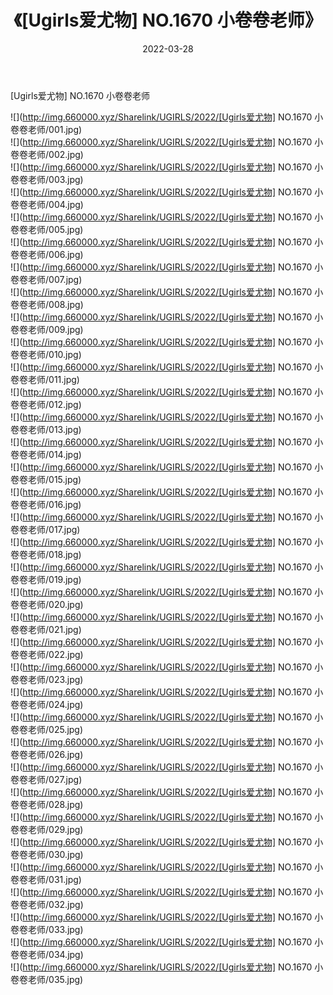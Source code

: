 ﻿---
layout: post
title:  《[Ugirls爱尤物] NO.1670 小卷卷老师》
date:   2022-03-28
img: http://img.660000.xyz/Sharelink/UGIRLS/2022/[Ugirls爱尤物] NO.1670 小卷卷老师/000.jpg
categories: [美女, 清纯, 唯美]
---

[Ugirls爱尤物] NO.1670 小卷卷老师

 ![](http://img.660000.xyz/Sharelink/UGIRLS/2022/[Ugirls爱尤物] NO.1670 小卷卷老师/001.jpg) <br>![](http://img.660000.xyz/Sharelink/UGIRLS/2022/[Ugirls爱尤物] NO.1670 小卷卷老师/002.jpg) <br>![](http://img.660000.xyz/Sharelink/UGIRLS/2022/[Ugirls爱尤物] NO.1670 小卷卷老师/003.jpg) <br>![](http://img.660000.xyz/Sharelink/UGIRLS/2022/[Ugirls爱尤物] NO.1670 小卷卷老师/004.jpg) <br>![](http://img.660000.xyz/Sharelink/UGIRLS/2022/[Ugirls爱尤物] NO.1670 小卷卷老师/005.jpg) <br>![](http://img.660000.xyz/Sharelink/UGIRLS/2022/[Ugirls爱尤物] NO.1670 小卷卷老师/006.jpg) <br>![](http://img.660000.xyz/Sharelink/UGIRLS/2022/[Ugirls爱尤物] NO.1670 小卷卷老师/007.jpg) <br>![](http://img.660000.xyz/Sharelink/UGIRLS/2022/[Ugirls爱尤物] NO.1670 小卷卷老师/008.jpg) <br>![](http://img.660000.xyz/Sharelink/UGIRLS/2022/[Ugirls爱尤物] NO.1670 小卷卷老师/009.jpg) <br>![](http://img.660000.xyz/Sharelink/UGIRLS/2022/[Ugirls爱尤物] NO.1670 小卷卷老师/010.jpg) <br>![](http://img.660000.xyz/Sharelink/UGIRLS/2022/[Ugirls爱尤物] NO.1670 小卷卷老师/011.jpg) <br>![](http://img.660000.xyz/Sharelink/UGIRLS/2022/[Ugirls爱尤物] NO.1670 小卷卷老师/012.jpg) <br>![](http://img.660000.xyz/Sharelink/UGIRLS/2022/[Ugirls爱尤物] NO.1670 小卷卷老师/013.jpg) <br>![](http://img.660000.xyz/Sharelink/UGIRLS/2022/[Ugirls爱尤物] NO.1670 小卷卷老师/014.jpg) <br>![](http://img.660000.xyz/Sharelink/UGIRLS/2022/[Ugirls爱尤物] NO.1670 小卷卷老师/015.jpg) <br>![](http://img.660000.xyz/Sharelink/UGIRLS/2022/[Ugirls爱尤物] NO.1670 小卷卷老师/016.jpg) <br>![](http://img.660000.xyz/Sharelink/UGIRLS/2022/[Ugirls爱尤物] NO.1670 小卷卷老师/017.jpg) <br>![](http://img.660000.xyz/Sharelink/UGIRLS/2022/[Ugirls爱尤物] NO.1670 小卷卷老师/018.jpg) <br>![](http://img.660000.xyz/Sharelink/UGIRLS/2022/[Ugirls爱尤物] NO.1670 小卷卷老师/019.jpg) <br>![](http://img.660000.xyz/Sharelink/UGIRLS/2022/[Ugirls爱尤物] NO.1670 小卷卷老师/020.jpg) <br>![](http://img.660000.xyz/Sharelink/UGIRLS/2022/[Ugirls爱尤物] NO.1670 小卷卷老师/021.jpg) <br>![](http://img.660000.xyz/Sharelink/UGIRLS/2022/[Ugirls爱尤物] NO.1670 小卷卷老师/022.jpg) <br>![](http://img.660000.xyz/Sharelink/UGIRLS/2022/[Ugirls爱尤物] NO.1670 小卷卷老师/023.jpg) <br>![](http://img.660000.xyz/Sharelink/UGIRLS/2022/[Ugirls爱尤物] NO.1670 小卷卷老师/024.jpg) <br>![](http://img.660000.xyz/Sharelink/UGIRLS/2022/[Ugirls爱尤物] NO.1670 小卷卷老师/025.jpg) <br>![](http://img.660000.xyz/Sharelink/UGIRLS/2022/[Ugirls爱尤物] NO.1670 小卷卷老师/026.jpg) <br>![](http://img.660000.xyz/Sharelink/UGIRLS/2022/[Ugirls爱尤物] NO.1670 小卷卷老师/027.jpg) <br>![](http://img.660000.xyz/Sharelink/UGIRLS/2022/[Ugirls爱尤物] NO.1670 小卷卷老师/028.jpg) <br>![](http://img.660000.xyz/Sharelink/UGIRLS/2022/[Ugirls爱尤物] NO.1670 小卷卷老师/029.jpg) <br>![](http://img.660000.xyz/Sharelink/UGIRLS/2022/[Ugirls爱尤物] NO.1670 小卷卷老师/030.jpg) <br>![](http://img.660000.xyz/Sharelink/UGIRLS/2022/[Ugirls爱尤物] NO.1670 小卷卷老师/031.jpg) <br>![](http://img.660000.xyz/Sharelink/UGIRLS/2022/[Ugirls爱尤物] NO.1670 小卷卷老师/032.jpg) <br>![](http://img.660000.xyz/Sharelink/UGIRLS/2022/[Ugirls爱尤物] NO.1670 小卷卷老师/033.jpg) <br>![](http://img.660000.xyz/Sharelink/UGIRLS/2022/[Ugirls爱尤物] NO.1670 小卷卷老师/034.jpg) <br>![](http://img.660000.xyz/Sharelink/UGIRLS/2022/[Ugirls爱尤物] NO.1670 小卷卷老师/035.jpg) <br>